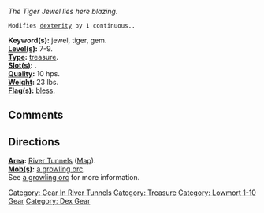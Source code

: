 *The Tiger Jewel lies here blazing.*

`Modifies `[`dexterity`](Dexterity "wikilink")` by 1 continuous..`

**Keyword(s):** jewel, tiger, gem.  
**[Level(s)](Object_Level "wikilink"):** 7-9.  
**[Type](:Category:_Object_Types "wikilink"):**
[treasure](:Category:_Treasure "wikilink").  
**[Slot(s)](Object_Slots "wikilink"):** <held>.  
**[Quality](Object_Quality "wikilink"):** 10 hps.  
**[Weight](Object_Weight "wikilink"):** 23 lbs.  
**[Flag(s)](:Category:_Object_Flags "wikilink"):**
[bless](Bless_Flag "wikilink").  

## Comments

## Directions

**[Area](:Category:_Areas "wikilink"):** [River
Tunnels](:Category:_River_Tunnels "wikilink")
([Map](River_Tunnels_Map "wikilink")).  
**[Mob(s)](:Category:_Mobs "wikilink"):** [a growling
orc](Growling_Orc "wikilink").  
See [a growling orc](Growling_Orc "wikilink") for more information.

[Category: Gear In River
Tunnels](Category:_Gear_In_River_Tunnels "wikilink") [Category:
Treasure](Category:_Treasure "wikilink") [Category: Lowmort 1-10
Gear](Category:_Lowmort_1-10_Gear "wikilink") [Category: Dex
Gear](Category:_Dex_Gear "wikilink")
